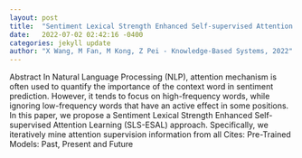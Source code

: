 ```yaml
---
layout: post
title:  "Sentiment Lexical Strength Enhanced Self-supervised Attention Learning for sentiment analysis"
date:   2022-07-02 02:42:16 -0400
categories: jekyll update
author: "X Wang, M Fan, M Kong, Z Pei - Knowledge-Based Systems, 2022"
---
```

Abstract In Natural Language Processing (NLP), attention mechanism is often used to quantify the importance of the context word in sentiment prediction. However, it tends to focus on high-frequency words, while ignoring low-frequency words that have an active effect in some positions. In this paper, we propose a Sentiment Lexical Strength Enhanced Self-supervised Attention Learning (SLS-ESAL) approach. Specifically, we iteratively mine attention supervision information from all  Cites: Pre-Trained Models: Past, Present and Future